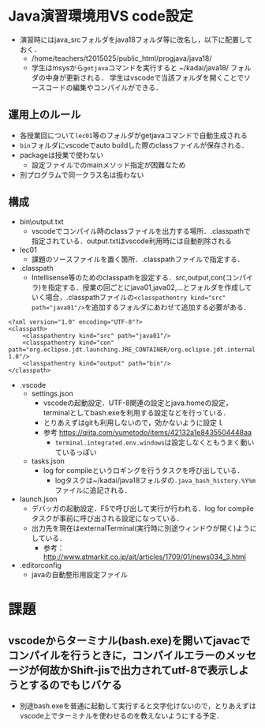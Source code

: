 # Java演習環境用VS code設定
- 演習時にはjava_srcフォルダをjava18フォルダ等に改名し，以下に配置しておく．
  - /home/teachers/t2015025/public_html/progjava/java18/
  - 学生はmsysから`getjava`コマンドを実行すると ~/kadai/java18/ フォルダの中身が更新される．
学生はvscodeで当該フォルダを開くことでソースコードの編集やコンパイルができる．

## 運用上のルール
- 各授業回について`lec01`等のフォルダがgetjavaコマンドで自動生成される
- `bin`フォルダにvscodeでauto buildした際のclassファイルが保存される．
- packageは授業で使わない
  - 設定ファイルでのmainメソッド指定が困難なため
- 別プログラムで同一クラス名は扱わない

## 構成
- bin\output.txt
  - vscodeでコンパイル時のclassファイルを出力する場所．.classpathで指定されている．output.txtはvscode利用時には自動削除される
- lec01
  - 課題のソースファイルを置く箇所．.classpathファイルで指定する．
- .classpath
  - Intellisense等のためのclasspathを設定する．src,output,con(コンパイラ)を指定する．授業の回ごとにjava01,java02,...とフォルダを作成していく場合，.classpathファイルの`<classpathentry kind="src" path="java01"/>`を追加するフォルダにあわせて追加する必要がある．

```
<?xml version="1.0" encoding="UTF-8"?>
<classpath>
	<classpathentry kind="src" path="java01"/>
	<classpathentry kind="con" path="org.eclipse.jdt.launching.JRE_CONTAINER/org.eclipse.jdt.internal.debug.ui.launcher.StandardVMType/JavaSE-1.8"/>
	<classpathentry kind="output" path="bin"/>
</classpath>
```

- .vscode
  - settings.json
    - vscodeの起動設定．UTF-8関連の設定とjava.homeの設定，terminalとしてbash.exeを利用する設定などを行っている．
    - とりあえずはgitも利用しないので，効かないように設定ｌ
    - 参考 https://qiita.com/yumetodo/items/42132a1e8435504448aa
      - `terminal.integrated.env.windows`は設定しなくともうまく動いているっぽい
  - tasks.json
    - log for compileというロギングを行うタスクを呼び出している．
      - logタスクは~/kadai/java18フォルダの`.java_bash_history.%Y%m`ファイルに追記される．
- launch.json
    - デバッガの起動設定．F5で呼び出して実行が行われる．log for compileタスクが事前に呼び出される設定になっている．
    - 出力先を現在はexternalTerminal(実行時に別途ウィンドウが開く)ようにしている．
      - 参考：http://www.atmarkit.co.jp/ait/articles/1709/01/news034_3.html
- .editorconfig
  - javaの自動整形用設定ファイル
  
# 課題
## vscodeからターミナル(bash.exe)を開いてjavacでコンパイルを行うときに，コンパイルエラーのメッセージが何故かShift-jisで出力されてutf-8で表示しようとするのでもじバケる
- 別途bash.exeを普通に起動して実行すると文字化けないので，とりあえずはvscode上でターミナルを使わせるのを教えないようにする予定．
